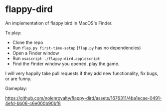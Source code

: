 # flappy-dird
An implementation of flappy bird in MacOS's Finder.

To play:
* Clone the repo
* Run `flap.py first-time-setup` (`flap.py` has no dependencies)
* Open a Finder window
* Run `osascript ./flappy-dird.applescript`
* Find the Finder window you opened, play the game.

I will very happily take pull requests if they add new functionality, fix bugs, or are funny.

Gameplay:

https://github.com/nolenroyalty/flappy-dird/assets/1676311/4ba1ecae-0491-4efd-bb06-c6e000b90bf8


